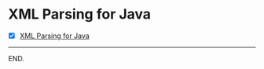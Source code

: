 # XML Parsing for Java

- [x] [XML Parsing for Java](https://docs.oracle.com/cd/E29542_01/appdev.1111/b28394/adx_j_parser.htm)

---

END.
